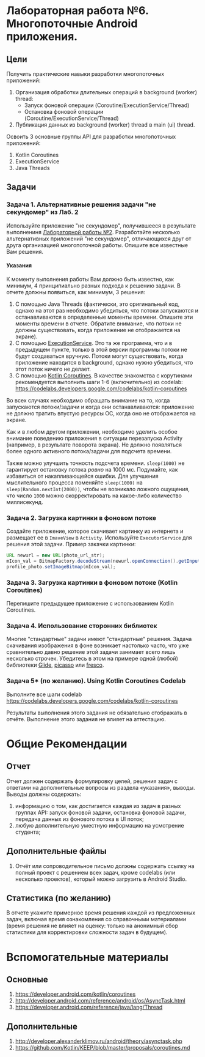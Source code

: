 # Лабораторная работа №6. Многопоточные Android приложения.

## Цели
Получить практические навыки разработки многопоточных приложений:
1. Организация обработки длительных операций в background (worker) thread:
    * Запуск фоновой операции (Coroutine/ExecutionService/Thread)
    * Остановка фоновой операции (Coroutine/ExecutionService/Thread)
1. Публикация данных из background (worker) thread в main (ui) thread.

Освоить 3 основные группы API для разработки многопоточных приложений:
1. Kotlin Coroutines
1. ExecutionService
1. Java Threads

## Задачи
### Задача 1. Альтернативные решения задачи "не секундомер" из Лаб. 2
Используйте приложение "не секундомер", получившееся в результате выполнениня [Лабораторной работы №2](../02/TASK.md). Разработайте несколько альтернативных приложений "не секундомер", отличающихся друг от друга организацией многопоточной работы. Опишите все известные Вам решения.

#### Указания
К моменту выполнения работы Вам должно быть известно, как минимум, 4 принципиально разных подхода к решению задачи. В отчете должны появиться, как минимум, 3 решения:
1. С помощью Java Threads (фактически, это оригинальный код, однако на этот раз необходимо убедиться, что потоки запускаются и останавливаются в определенные моменты времени. Опишите эти моменты времени в отчете. Обратите внимание, что потоки не должны существовать, когда приложение не отображается на экране).
1. С помощью [ExecutionService](https://developer.android.com/guide/background/threading). Это та же программа, что и в предыдущем пункте, только в этой версии программы потоки не будут создаваться вручную. Потоки могут существовать, когда приложение находится в background, однако нужно убедиться, что этот поток ничего не делает.
1. С помощью [Kotlin Coroutines](https://developer.android.com/kotlin/coroutines). В качестве знакомства с корутинами рекомендуется выполнить шаги 1-6 (включительно) из codelab: https://codelabs.developers.google.com/codelabs/kotlin-coroutines

Во всех случаях необходимо обращать внимание на то, когда запускаются потоки/задачи и когда они останавливаются: приложение не должно тратить впустую ресурсы ОС, когда оно не отображается на экране.

Как и в любом другом приложении, необходимо уделить особое внимание поведению приложения в ситуации перезапуска Activity (например, в результате поворота экрана). Не должно появляться более одного активного потока/задачи для подсчета времени.

Также можно улучшить точность подсчета времени. `sleep(1000)` не гарантирует остановку потока *ровно* на 1000 мс. Подумайте, как избавиться от накапливающейся ошибки. Для улучшения мыслительного процесса поменяйте `sleep(1000)` на `sleep(Random.nextInt(2000))`, чтобы не возникало ложного ощущения, что число `1000` можно скорректировать на какое-либо количество миллисекунд.

### Задача 2. Загрузка картинки в фоновом потоке
Создайте приложение, которое скачивает картинку из интернета и размещает ее в `ImaveView` в `Activity`. Используйте `ExecutorService` для решения этой задачи. Пример закачки картинки:
```java
URL newurl = new URL(photo_url_str); 
mIcon_val = BitmapFactory.decodeStream(newurl.openConnection().getInputStream());
profile_photo.setImageBitmap(mIcon_val);
```

### Задача 3. Загрузка картинки в фоновом потоке (Kotlin Coroutines) 
Перепишите предыдущее приложение с использованием Kotlin Coroutines.

### Задача 4. Использование сторонних библиотек 
Многие "стандартные" задачи имеют "стандартные" решения. Задача скачивания изображения в фоне возникает настолько часто, что уже сравнительно давно решение этой задачи занимает всего лишь несколько строчек. Убедитесь в этом на примере одной (любой) библиотеки [Glide](https://github.com/bumptech/glide#how-do-i-use-glide), [picasso](https://square.github.io/picasso/) или [fresco](https://frescolib.org/docs/index.html).

### Задача 5* (по желанию). Using Kotlin Coroutines Codelab 
Выполните все шаги codelab https://codelabs.developers.google.com/codelabs/kotlin-coroutines

Результаты выполнения этого задания не обязательно отображать в отчёте. Выполнение этого задания не влияет на аттестацию.


# Общие Рекомендации


## Отчет  
Отчет должен содержать формулировку целей, решения задач с ответами на дополнительные вопросы из раздела «указания», выводы. Выводы должны содержать:
1. информацию о том, как достигается каждая из задач в разных группах API: запуск фоновой задачи, остановка фоновой задачи, передача данных из фонового потока в UI поток;
2. любую дополнительную уместную информацию на усмотрение студента;

## Дополнительные файлы

1. Отчёт или сопроводительное письмо должны содержать ссылку на полный проект с решением всех задач, кроме codelabs (или несколько проектов), который можно загрузить в Android Studio.

## Статистика (по желанию)
В отчете укажите примерное время решения каждой из предложенных задач, включая время ознакомления со справочными материалами (время решения не влияет на оценку: только на анонимный сбор статистики для корректировки сложности задач в будущем).

# Вспомогательные материалы
## Основные
1. https://developer.android.com/kotlin/coroutines
1. http://developer.android.com/reference/android/os/AsyncTask.html
1. https://developer.android.com/reference/java/lang/Thread

## Дополнительные
1. http://developer.alexanderklimov.ru/android/theory/asynctask.php
1. https://github.com/Kotlin/KEEP/blob/master/proposals/coroutines.md
